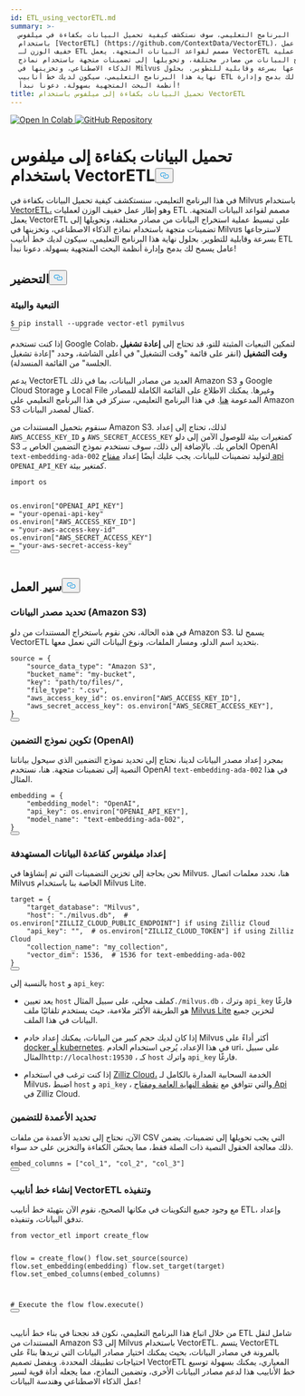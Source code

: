 ```yaml
---
id: ETL_using_vectorETL.md
summary: >-
  في هذا البرنامج التعليمي، سوف نستكشف كيفية تحميل البيانات بكفاءة في ميلفوس
  باستخدام [VectorETL] (https://github.com/ContextData/VectorETL)، وهو إطار عمل
  خفيف الوزن لـ ETL مصمم لقواعد البيانات المتجهة. يعمل VectorETL على تبسيط عملية
  استخراج البيانات من مصادر مختلفة، وتحويلها إلى تضمينات متجهة باستخدام نماذج
  الذكاء الاصطناعي، وتخزينها في Milvus لاسترجاعها بسرعة وقابلية للتطوير. بحلول
  نهاية هذا البرنامج التعليمي، سيكون لديك خط أنابيب ETL عامل يسمح لك بدمج وإدارة
  أنظمة البحث المتجهية بسهولة. دعونا نبدأ!
title: تحميل البيانات بكفاءة إلى ميلفوس باستخدام VectorETL
---
```

<p><a href="https://colab.research.google.com/github/milvus-io/bootcamp/blob/master/bootcamp/tutorials/integration/ETL_using_vectorETL.ipynb" target="_parent">
<img translate="no" src="https://colab.research.google.com/assets/colab-badge.svg" alt="Open In Colab"/>
</a>
<a href="https://github.com/milvus-io/bootcamp/blob/master/bootcamp/tutorials/integration/ETL_using_vectorETL.ipynb" target="_blank">
<img translate="no" src="https://img.shields.io/badge/View%20on%20GitHub-555555?style=flat&logo=github&logoColor=white" alt="GitHub Repository"/>
</a></p>
<h1 id="Efficient-Data-Loading-into-Milvus-with-VectorETL" class="common-anchor-header">تحميل البيانات بكفاءة إلى ميلفوس باستخدام VectorETL<button data-href="#Efficient-Data-Loading-into-Milvus-with-VectorETL" class="anchor-icon" translate="no">
      <svg translate="no"
        aria-hidden="true"
        focusable="false"
        height="20"
        version="1.1"
        viewBox="0 0 16 16"
        width="16"
      >
        <path
          fill="#0092E4"
          fill-rule="evenodd"
          d="M4 9h1v1H4c-1.5 0-3-1.69-3-3.5S2.55 3 4 3h4c1.45 0 3 1.69 3 3.5 0 1.41-.91 2.72-2 3.25V8.59c.58-.45 1-1.27 1-2.09C10 5.22 8.98 4 8 4H4c-.98 0-2 1.22-2 2.5S3 9 4 9zm9-3h-1v1h1c1 0 2 1.22 2 2.5S13.98 12 13 12H9c-.98 0-2-1.22-2-2.5 0-.83.42-1.64 1-2.09V6.25c-1.09.53-2 1.84-2 3.25C6 11.31 7.55 13 9 13h4c1.45 0 3-1.69 3-3.5S14.5 6 13 6z"
        ></path>
      </svg>
    </button></h1><p>في هذا البرنامج التعليمي، سنستكشف كيفية تحميل البيانات بكفاءة في Milvus باستخدام <a href="https://github.com/ContextData/VectorETL">VectorETL،</a> وهو إطار عمل خفيف الوزن لعمليات ETL مصمم لقواعد البيانات المتجهة. يعمل VectorETL على تبسيط عملية استخراج البيانات من مصادر مختلفة، وتحويلها إلى تضمينات متجهة باستخدام نماذج الذكاء الاصطناعي، وتخزينها في Milvus لاسترجاعها بسرعة وقابلية للتطوير. بحلول نهاية هذا البرنامج التعليمي، سيكون لديك خط أنابيب ETL عامل يسمح لك بدمج وإدارة أنظمة البحث المتجهية بسهولة. دعونا نبدأ!</p>
<h2 id="Preparation" class="common-anchor-header">التحضير<button data-href="#Preparation" class="anchor-icon" translate="no">
      <svg translate="no"
        aria-hidden="true"
        focusable="false"
        height="20"
        version="1.1"
        viewBox="0 0 16 16"
        width="16"
      >
        <path
          fill="#0092E4"
          fill-rule="evenodd"
          d="M4 9h1v1H4c-1.5 0-3-1.69-3-3.5S2.55 3 4 3h4c1.45 0 3 1.69 3 3.5 0 1.41-.91 2.72-2 3.25V8.59c.58-.45 1-1.27 1-2.09C10 5.22 8.98 4 8 4H4c-.98 0-2 1.22-2 2.5S3 9 4 9zm9-3h-1v1h1c1 0 2 1.22 2 2.5S13.98 12 13 12H9c-.98 0-2-1.22-2-2.5 0-.83.42-1.64 1-2.09V6.25c-1.09.53-2 1.84-2 3.25C6 11.31 7.55 13 9 13h4c1.45 0 3-1.69 3-3.5S14.5 6 13 6z"
        ></path>
      </svg>
    </button></h2><h3 id="Dependency-and-Environment" class="common-anchor-header">التبعية والبيئة</h3><pre><code translate="no" class="language-shell">$ pip install --upgrade vector-etl pymilvus
<button class="copy-code-btn"></button></code></pre>
<div class="alert note">
<p>إذا كنت تستخدم Google Colab، لتمكين التبعيات المثبتة للتو، قد تحتاج إلى <strong>إعادة تشغيل وقت التشغيل</strong> (انقر على قائمة "وقت التشغيل" في أعلى الشاشة، وحدد "إعادة تشغيل الجلسة" من القائمة المنسدلة).</p>
</div>
<p>يدعم VectorETL العديد من مصادر البيانات، بما في ذلك Amazon S3 و Google Cloud Storage و Local File وغيرها. يمكنك الاطلاع على القائمة الكاملة للمصادر المدعومة <a href="https://github.com/ContextData/VectorETL?tab=readme-ov-file#source-configuration">هنا</a>. في هذا البرنامج التعليمي، سنركز في هذا البرنامج التعليمي على Amazon S3 كمثال لمصدر البيانات.</p>
<p>سنقوم بتحميل المستندات من Amazon S3. لذلك، تحتاج إلى إعداد <code translate="no">AWS_ACCESS_KEY_ID</code> و <code translate="no">AWS_SECRET_ACCESS_KEY</code> كمتغيرات بيئة للوصول الآمن إلى دلو S3 الخاص بك. بالإضافة إلى ذلك، سوف نستخدم نموذج التضمين الخاص بـ OpenAI <code translate="no">text-embedding-ada-002</code> لتوليد تضمينات للبيانات. يجب عليك أيضًا إعداد <a href="https://platform.openai.com/docs/quickstart">مفتاح api</a> <code translate="no">OPENAI_API_KEY</code> كمتغير بيئة.</p>
<pre><code translate="no" class="language-python"><span class="hljs-keyword">import</span> os

os.<span class="hljs-property">environ</span>[<span class="hljs-string">&quot;OPENAI_API_KEY&quot;</span>] = <span class="hljs-string">&quot;your-openai-api-key&quot;</span>
os.<span class="hljs-property">environ</span>[<span class="hljs-string">&quot;AWS_ACCESS_KEY_ID&quot;</span>] = <span class="hljs-string">&quot;your-aws-access-key-id&quot;</span>
os.<span class="hljs-property">environ</span>[<span class="hljs-string">&quot;AWS_SECRET_ACCESS_KEY&quot;</span>] = <span class="hljs-string">&quot;your-aws-secret-access-key&quot;</span>
<button class="copy-code-btn"></button></code></pre>
<h2 id="Workflow" class="common-anchor-header">سير العمل<button data-href="#Workflow" class="anchor-icon" translate="no">
      <svg translate="no"
        aria-hidden="true"
        focusable="false"
        height="20"
        version="1.1"
        viewBox="0 0 16 16"
        width="16"
      >
        <path
          fill="#0092E4"
          fill-rule="evenodd"
          d="M4 9h1v1H4c-1.5 0-3-1.69-3-3.5S2.55 3 4 3h4c1.45 0 3 1.69 3 3.5 0 1.41-.91 2.72-2 3.25V8.59c.58-.45 1-1.27 1-2.09C10 5.22 8.98 4 8 4H4c-.98 0-2 1.22-2 2.5S3 9 4 9zm9-3h-1v1h1c1 0 2 1.22 2 2.5S13.98 12 13 12H9c-.98 0-2-1.22-2-2.5 0-.83.42-1.64 1-2.09V6.25c-1.09.53-2 1.84-2 3.25C6 11.31 7.55 13 9 13h4c1.45 0 3-1.69 3-3.5S14.5 6 13 6z"
        ></path>
      </svg>
    </button></h2><h3 id="Defining-the-Data-Source-Amazon-S3" class="common-anchor-header">تحديد مصدر البيانات (Amazon S3)</h3><p>في هذه الحالة، نحن نقوم باستخراج المستندات من دلو Amazon S3. يسمح لنا VectorETL بتحديد اسم الدلو، ومسار الملفات، ونوع البيانات التي نعمل معها.</p>
<pre><code translate="no" class="language-python"><span class="hljs-built_in">source</span> = {
    <span class="hljs-string">&quot;source_data_type&quot;</span>: <span class="hljs-string">&quot;Amazon S3&quot;</span>,
    <span class="hljs-string">&quot;bucket_name&quot;</span>: <span class="hljs-string">&quot;my-bucket&quot;</span>,
    <span class="hljs-string">&quot;key&quot;</span>: <span class="hljs-string">&quot;path/to/files/&quot;</span>,
    <span class="hljs-string">&quot;file_type&quot;</span>: <span class="hljs-string">&quot;.csv&quot;</span>,
    <span class="hljs-string">&quot;aws_access_key_id&quot;</span>: os.environ[<span class="hljs-string">&quot;AWS_ACCESS_KEY_ID&quot;</span>],
    <span class="hljs-string">&quot;aws_secret_access_key&quot;</span>: os.environ[<span class="hljs-string">&quot;AWS_SECRET_ACCESS_KEY&quot;</span>],
}
<button class="copy-code-btn"></button></code></pre>
<h3 id="Configuring-the-Embedding-Model-OpenAI" class="common-anchor-header">تكوين نموذج التضمين (OpenAI)</h3><p>بمجرد إعداد مصدر البيانات لدينا، نحتاج إلى تحديد نموذج التضمين الذي سيحول بياناتنا النصية إلى تضمينات متجهة. هنا، نستخدم OpenAI <code translate="no">text-embedding-ada-002</code> في هذا المثال.</p>
<pre><code translate="no" class="language-python">embedding = {
    <span class="hljs-string">&quot;embedding_model&quot;</span>: <span class="hljs-string">&quot;OpenAI&quot;</span>,
    <span class="hljs-string">&quot;api_key&quot;</span>: os.<span class="hljs-property">environ</span>[<span class="hljs-string">&quot;OPENAI_API_KEY&quot;</span>],
    <span class="hljs-string">&quot;model_name&quot;</span>: <span class="hljs-string">&quot;text-embedding-ada-002&quot;</span>,
}
<button class="copy-code-btn"></button></code></pre>
<h3 id="Setting-Up-Milvus-as-the-Target-Database" class="common-anchor-header">إعداد ميلفوس كقاعدة البيانات المستهدفة</h3><p>نحن بحاجة إلى تخزين التضمينات التي تم إنشاؤها في Milvus. هنا، نحدد معلمات اتصال Milvus الخاصة بنا باستخدام Milvus Lite.</p>
<pre><code translate="no" class="language-python">target = {
    <span class="hljs-string">&quot;target_database&quot;</span>: <span class="hljs-string">&quot;Milvus&quot;</span>,
    <span class="hljs-string">&quot;host&quot;</span>: <span class="hljs-string">&quot;./milvus.db&quot;</span>,  <span class="hljs-comment"># os.environ[&quot;ZILLIZ_CLOUD_PUBLIC_ENDPOINT&quot;] if using Zilliz Cloud</span>
    <span class="hljs-string">&quot;api_key&quot;</span>: <span class="hljs-string">&quot;&quot;</span>,  <span class="hljs-comment"># os.environ[&quot;ZILLIZ_CLOUD_TOKEN&quot;] if using Zilliz Cloud</span>
    <span class="hljs-string">&quot;collection_name&quot;</span>: <span class="hljs-string">&quot;my_collection&quot;</span>,
    <span class="hljs-string">&quot;vector_dim&quot;</span>: <span class="hljs-number">1536</span>,  <span class="hljs-comment"># 1536 for text-embedding-ada-002</span>
}
<button class="copy-code-btn"></button></code></pre>
<div class="alert note">
<p>بالنسبة إلى <code translate="no">host</code> و <code translate="no">api_key</code>:</p>
<ul>
<li><p>يعد تعيين <code translate="no">host</code> كملف محلي، على سبيل المثال<code translate="no">./milvus.db</code> ، وترك <code translate="no">api_key</code> فارغًا هو الطريقة الأكثر ملاءمة، حيث يستخدم تلقائيًا ملف <a href="https://milvus.io/docs/milvus_lite.md">Milvus Lite</a> لتخزين جميع البيانات في هذا الملف.</p></li>
<li><p>إذا كان لديك حجم كبير من البيانات، يمكنك إعداد خادم Milvus أكثر أداءً على <a href="https://milvus.io/docs/quickstart.md">docker أو kubernetes</a>. في هذا الإعداد، يُرجى استخدام الخادم uri، على سبيل المثال<code translate="no">http://localhost:19530</code> ، كـ <code translate="no">host</code> واترك <code translate="no">api_key</code> فارغًا.</p></li>
<li><p>إذا كنت ترغب في استخدام <a href="https://zilliz.com/cloud">Zilliz Cloud،</a> الخدمة السحابية المدارة بالكامل لـ Milvus، اضبط <code translate="no">host</code> و <code translate="no">api_key</code> ، والتي تتوافق مع <a href="https://docs.zilliz.com/docs/on-zilliz-cloud-console#free-cluster-details">نقطة النهاية العامة ومفتاح Api</a> في Zilliz Cloud.</p></li>
</ul>
</div>
<h3 id="Specifying-Columns-for-Embedding" class="common-anchor-header">تحديد الأعمدة للتضمين</h3><p>الآن، نحتاج إلى تحديد الأعمدة من ملفات CSV التي يجب تحويلها إلى تضمينات. يضمن ذلك معالجة الحقول النصية ذات الصلة فقط، مما يحسّن الكفاءة والتخزين على حد سواء.</p>
<pre><code translate="no" class="language-python">embed_columns = [<span class="hljs-string">&quot;col_1&quot;</span>, <span class="hljs-string">&quot;col_2&quot;</span>, <span class="hljs-string">&quot;col_3&quot;</span>]
<button class="copy-code-btn"></button></code></pre>
<h3 id="Creating-and-Executing-the-VectorETL-Pipeline" class="common-anchor-header">إنشاء خط أنابيب VectorETL وتنفيذه</h3><p>مع وجود جميع التكوينات في مكانها الصحيح، نقوم الآن بتهيئة خط أنابيب ETL، وإعداد تدفق البيانات، وتنفيذه.</p>
<pre><code translate="no" class="language-python"><span class="hljs-keyword">from</span> vector_etl <span class="hljs-keyword">import</span> create_flow

flow = create_flow()
flow.set_source(source)
flow.set_embedding(embedding)
flow.set_target(target)
flow.set_embed_columns(embed_columns)

<span class="hljs-comment"># Execute the flow</span>
flow.execute()
<button class="copy-code-btn"></button></code></pre>
<p>من خلال اتباع هذا البرنامج التعليمي، نكون قد نجحنا في بناء خط أنابيب ETL شامل لنقل المستندات من Amazon S3 إلى Milvus باستخدام VectorETL. يتسم VectorETL بالمرونة في مصادر البيانات، بحيث يمكنك اختيار مصادر البيانات التي تريدها بناءً على احتياجات تطبيقك المحددة. وبفضل تصميم VectorETL المعياري، يمكنك بسهولة توسيع خط الأنابيب هذا لدعم مصادر البيانات الأخرى، وتضمين النماذج، مما يجعله أداة قوية لسير عمل الذكاء الاصطناعي وهندسة البيانات!</p>
